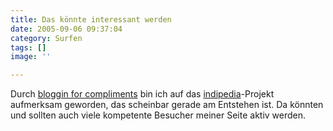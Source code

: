 ```yaml
---
title: Das könnte interessant werden
date: 2005-09-06 09:37:04
category: Surfen
tags: []
image: ''

---
```


Durch [bloggin for compliments](http://waldar.twoday.net/stories/953137/) bin ich auf das [indipedia](http://www.indiepedia.de/index.php/Hauptseite)-Projekt aufmerksam geworden, das scheinbar gerade am Entstehen ist. Da könnten und sollten auch viele kompetente Besucher meiner Seite aktiv werden.
